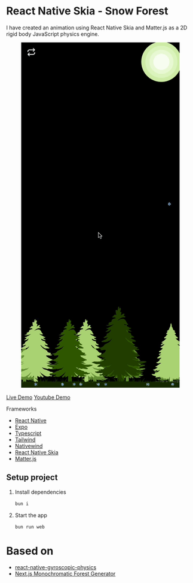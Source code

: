 # React Native Skia - Snow Forest

I have created an animation using React Native Skia and Matter.js as a 2D rigid body JavaScript physics engine.

<div align="center">
  <img src="https://github.com/espaciofuturoio/react-snow-forest/blob/2325260381606dd5d4a19047dc654e050b47be4e/demo.gif" alt="Snow Forest Animation">
</div>

[Live Demo](https://snow-forest.netlify.app)
[Youtube Demo](https://www.youtube.com/watch?v=xhbK5rao7ak)

Frameworks
 - [React Native](https://reactnative.dev/)
 - [Expo](https://expo.dev)
 - [Typescript](https://www.typescriptlang.org/)
 - [Tailwind](https://tailwindcss.com/)
 - [Nativewind](https://www.nativewind.dev/)
 - [React Native Skia](https://github.com/Shopify/react-native-skia)
 - [Matter.js](https://github.com/liabru/matter-js)



## Setup project

1. Install dependencies

   ```bash
   bun i
   ```

2. Start the app

   ```bash
   bun run web
   ```

# Based on

- [react-native-gyroscopic-physics](https://github.com/halftheopposite/react-native-gyroscopic-physics)
- [Next.js Monochromatic Forest Generator](https://github.com/dilums/Monochromatic-Forest-Generator)
